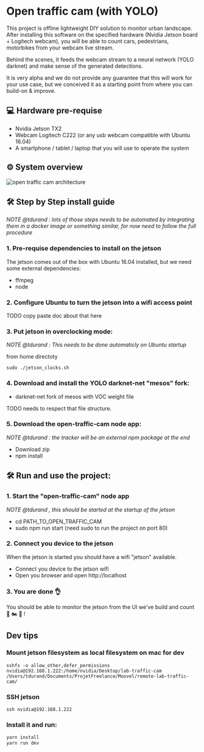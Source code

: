 # Open traffic cam (with YOLO)

This project is offline lightweight DIY solution to monitor urban landscape. After installing this software on the specified hardware (Nvidia Jetson board + Logitech webcam), you will be able to count cars, pedestrians, motorbikes from your webcam live stream.

Behind the scenes, it feeds the webcam stream to a neural network (YOLO darknet) and make sense of the generated detections.

It is very alpha and we do not provide any guarantee that this will work for your use case, but we conceived it as a starting point from where you can build-on & improve.

## 💻 Hardware pre-requise

- Nvidia Jetson TX2 
- Webcam Logitech C222 (or any usb webcam compatible with Ubuntu 16.04)
- A smartphone / tablet / laptop that you will use to operate the system

## ⚙ System overview

![open traffic cam architecture](https://user-images.githubusercontent.com/533590/33710070-b1d2462c-db3f-11e7-96f8-7c3f914f38d8.jpg)

## 🛠 Step by Step install guide

_NOTE @tdurand : lots of those steps needs to be automated by integrating them in a docker image or something similar, for now need to follow the full procedure_

### 1. Pre-requise dependencies to install on the jetson

The jetson comes out of the box with Ubuntu 16.04 installed, but we need some external dependencies:

- ffmpeg
- node

### 2. Configure Ubuntu to turn the jetson into a wifi access point

TODO copy paste doc about that here

### 3. Put jetson in overclocking mode:

_NOTE @tdurand : This needs to be done automaticly on Ubuntu startup_

from home directoty

`sudo ./jetson_clocks.sh`

### 4. Download and install the YOLO darknet-net "mesos" fork:

- darknet-net fork of mesos with VOC weight file

TODO needs to respect that file structure.

### 5. Download the open-traffic-cam node app:

_NOTE @tdurand : the tracker will be an external npm package at the end_

- Download zip
- npm install

## 🛠 Run and use the project:

### 1. Start the "open-traffic-cam" node app

_NOTE @tdurand , this should be started at the startup of the jetson_

- cd PATH_TO_OPEN_TRAFFIC_CAM
- sudo npm run start  (need sudo to run the project on port 80)

### 2. Connect you device to the jetson

When the jetson is started you should have a wifi "jetson" available.

- Connect you device to the jetson wifi
- Open you browser and open http://localhost 

### 3. You are done 👌

You should be able to monitor the jetson from the UI we've build and count 🚗 🏍 🚚 !  


## Dev tips

### Mount jetson filesystem as local filesystem on mac for dev

`sshfs -o allow_other,defer_permissions nvidia@192.168.1.222:/home/nvidia/Desktop/lab-traffic-cam /Users/tdurand/Documents/ProjetFreelance/Moovel/remote-lab-traffic-cam/`

### SSH jetson

`ssh nvidia@192.168.1.222`

### Install it and run:

```bash
yarn install
yarn run dev
```
